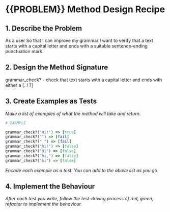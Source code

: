 # {{PROBLEM}} Method Design Recipe

## 1. Describe the Problem

As a user
So that I can improve my grammar
I want to verify that a text starts with a capital letter and ends with a suitable sentence-ending punctuation mark.

## 2. Design the Method Signature

grammar_check? - check that text starts with a capital letter and ends with either a [. ! ?]

## 3. Create Examples as Tests

_Make a list of examples of what the method will take and return._

```ruby
# EXAMPLE

grammar_check?("Hi!") => [true]
grammar_check?("") => [fail]
grammar_check?(" ") => [fail]
grammar_check?("hi!") => [false]
grammar_check?("Hi") => [false]
grammar_check?("hi,") => [false]
grammar_check?("hi") => [false]

```

_Encode each example as a test. You can add to the above list as you go._

## 4. Implement the Behaviour

_After each test you write, follow the test-driving process of red, green, refactor to implement the behaviour._
